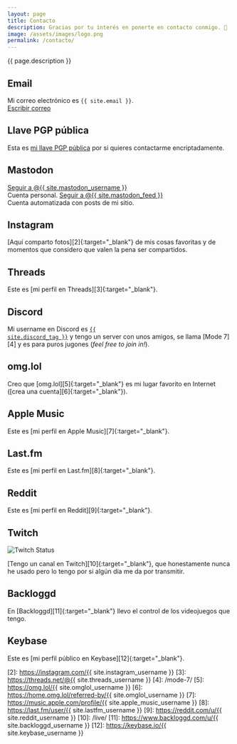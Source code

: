 ```yaml
---
layout: page
title: Contacto
description: Gracias por tu interés en ponerte en contacto conmigo. 🥰
image: /assets/images/logo.png
permalink: /contacto/
---
```


<p class="text-center">{{ page.description }}</p>

## <i class="fa-solid fa-envelope"></i> Email
Mi correo electrónico es <code>{{ site.email }}</code>.<br>
<a href="mailto:{{ site.email }}" class="btn btn-primary btn-sm" data-toggle="tooltip" data-placement="top" title="Escribir correo">
<i class="fa-solid fa-pen-to-square"></i> Escribir correo
</a>

## <i class="fa-solid fa-key"></i> Llave PGP pública
Esta es [mi llave PGP pública][1] por si quieres contactarme encriptadamente.

## <i class="fa-brands fa-mastodon"></i> Mastodon
<a rel="me" href="{{ site.mastodon_url }}" class="btn btn-primary btn-sm" data-toggle="tooltip" data-placement="top" title="Seguir a @{{ site.mastodon_username }} en Mastodon" target="_blank">
<i class="fa-brands fa-mastodon"></i> Seguir a @{{ site.mastodon_username }}
</a>
<br>
Cuenta personal.

<a rel="me" href="https://hachyderm.io/@{{ site.mastodon_feed }}" class="btn btn-primary btn-sm" data-toggle="tooltip" data-placement="top" title="Seguir a @{{ site.mastodon_feed }} en Mastodon" target="_blank">
<i class="fa-brands fa-mastodon"></i> Seguir a @{{ site.mastodon_feed }}
</a>
<br>
Cuenta automatizada con posts de mi sitio.

## <i class="fa-brands fa-instagram"></i> Instagram
[Aquí comparto fotos][2]{:target="_blank"} de mis cosas favoritas y de momentos que considero que valen la pena ser compartidos.

## <i class="fa-brands fa-threads"></i> Threads
Este es [mi perfil en Threads][3]{:target="_blank"}.

## <i class="fa-brands fa-discord"></i> Discord
Mi username en Discord es <a href="{{ site.discord_profile }}" target="_blank"><code>{{ site.discord_tag }}</code></a> y tengo un server con unos amigos, se llama [Mode 7][4] y es para puros jugones (*feel free to join in!*).

## <i class="fa-solid fa-heart"></i> omg.lol
Creo que [omg.lol][5]{:target="_blank"} es mi lugar favorito en Internet ([crea una cuenta][6]{:target="_blank"}).

## <i class="fa-brands fa-itunes-note"></i> Apple Music
Este es [mi perfil en Apple Music][7]{:target="_blank"}.

## <i class="fa-brands fa-lastfm"></i> Last.fm
Este es [mi perfil en Last.fm][8]{:target="_blank"}.

## <i class="fa-brands fa-reddit"></i> Reddit
Este es [mi perfil en Reddit][9]{:target="_blank"}.

## <i class="fa-brands fa-twitch"></i> Twitch
![Twitch Status](https://img.shields.io/twitch/status/mijodido?style=flat&link=https%3A%2F%2Fluiscarlospando.com%2Flive)

[Tengo un canal en Twitch][10]{:target="_blank"}, que honestamente nunca he usado pero lo tengo por si algún día me da por transmitir.

## <i class="fa-solid fa-gamepad"></i> Backloggd
En [Backloggd][11]{:target="_blank"} llevo el control de los videojuegos que tengo.

## <i class="fa-brands fa-keybase"></i> Keybase
Este es [mi perfil público en Keybase][12]{:target="_blank"}.

[1]: /keys/
[2]: https://instagram.com/{{ site.instagram_username }}
[3]: https://threads.net/@{{ site.threads_username }}
[4]: /mode-7/
[5]: https://omg.lol/{{ site.omglol_username }}
[6]: https://home.omg.lol/referred-by/{{ site.omglol_username }}
[7]: https://music.apple.com/profile/{{ site.apple_music_username }}
[8]: https://last.fm/user/{{ site.lastfm_username }}
[9]: https://reddit.com/u/{{ site.reddit_username }}
[10]: /live/
[11]: https://www.backloggd.com/u/{{ site.backloggd_username }}
[12]: https://keybase.io/{{ site.keybase_username }}